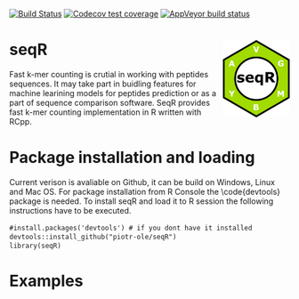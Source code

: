 [![Build Status](https://travis-ci.org/piotr-ole/kmer.svg?branch=master)](https://travis-ci.org/piotr-ole/kmer)
[![Codecov test coverage](https://codecov.io/gh/piotr-ole/kmer/branch/master/graph/badge.svg)](https://codecov.io/gh/piotr-ole/kmer?branch=master)
[![AppVeyor build status](https://ci.appveyor.com/api/projects/status/github/piotr-ole/kmer?branch=master&svg=true)](https://ci.appveyor.com/project/piotr-ole/kmer)
# seqR <img src = "man/images/logo.png" align = "right" width="120"/>

Fast k-mer counting is crutial in working with peptides sequences. It may take part in buidling features for machine learining models for peptides prediction or as a part of sequence comparison software. SeqR provides fast k-mer counting implementation in R written with RCpp.

# Package installation and loading

Current verison is avaliable on Github, it can be build on Windows, Linux and Mac OS. For package installation from R Console the \code{devtools} package is needed. To install seqR and load it to R session the following instructions have to be executed.

```{r setup, eval=FALSE}
#install.packages('devtools') # if you dont have it installed
devtools::install_github("piotr-ole/seqR")
library(seqR)
```

# Examples

